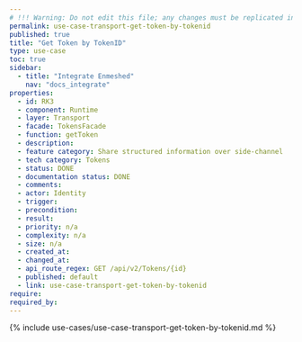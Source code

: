 ```yaml
---
# !!! Warning: Do not edit this file; any changes must be replicated in Excel !!!
permalink: use-case-transport-get-token-by-tokenid
published: true
title: "Get Token by TokenID"
type: use-case
toc: true
sidebar:
  - title: "Integrate Enmeshed"
    nav: "docs_integrate"
properties:
  - id: RK3
  - component: Runtime
  - layer: Transport
  - facade: TokensFacade
  - function: getToken
  - description:
  - feature category: Share structured information over side-channel
  - tech category: Tokens
  - status: DONE
  - documentation status: DONE
  - comments:
  - actor: Identity
  - trigger:
  - precondition:
  - result:
  - priority: n/a
  - complexity: n/a
  - size: n/a
  - created_at:
  - changed_at:
  - api_route_regex: GET /api/v2/Tokens/{id}
  - published: default
  - link: use-case-transport-get-token-by-tokenid
require:
required_by:
---
```


{% include use-cases/use-case-transport-get-token-by-tokenid.md %}
